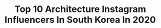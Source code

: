 ---
title: Top 10 Architecture Instagram Influencers In South Korea In 2020
description: >-
  Find top architecture Instagram influencers in South Korea in 2020. Most popular hashtags: #architecture #architecturesketch #pensketch.
platform: Instagram
hits: 10
text_top: Discover the top-rated Instagram influencers on inBeat.
text_bottom: Our database holds 10 Instagram influencers like this in South Korea for you to pitch.
profiles:
  - username: "korea_magichour"
    fullname: >-
      LHW
    bio: >-
      Darkness and Light 🇰🇷 노래하는아이(NOAH) Photography Urban&Architecture Nature&Landscapes
    location: "South Korea"
    followers: 11805
    engagement: 1215
    commentsToLikes: 0.021721
    id: ck0w30ncnr1be0i19581o4wga
    verified: false
    hashtags: "#12, #gt"
  - username: "i_am_yeono"
    fullname: >-
      정연석
    bio: >-
      architect, sketcher, writer, city traveler <기억이 머무는 풍경> <서울을 걷다> 저자
    location: "South Korea"
    followers: 25706
    engagement: 609
    commentsToLikes: 0.034798
    id: ckf5mnhtwumoh0j23vqdaz0se
    verified: false
    hashtags: "#citydrawing, #pendrawing, #pensketch, #architecturesketch"
  - username: "busyginakate"
    fullname: >-
      Ekaterina Busygina
    bio: >-
      📷 Architectural & Interior Photographer ✉️ hello@ekaterinabusygina.com 🔻 New project on Behance #PHOENIXCENTER
    location: "South Korea"
    followers: 2086
    engagement: 2205
    commentsToLikes: 0.059051
    id: ckaoqo5qcjl0j0i78txu7trns
    verified: false
    hashtags: "#urbanandstreet, #citykillerz, #symmetryhunters, #travellingthroughtheworld"
  - username: "snowcake4"
    fullname: >-
      snowcake
    bio: >-
      ♥소풍가서 사진찍기♥ 🚫사진 도용,2차가공,불펌금지 #감성사진 #취미사진 #카페 #풍경 #달콤 #소풍 . 직접 찍은 사진에 달콤함을 더하고싶어 편집과 보정을 하기도 합니다~ 🌸⭐🌈🌙💗 . 언팔 슬퍼요😢 사진소통 좋아요☺
    location: "South Korea"
    followers: 4337
    engagement: 2086
    commentsToLikes: 0.066131
    id: ckap0f19upzrw0i78f5ymcbvl
    verified: false
    hashtags: "#ig, #landscape, #beautifulplaces, #koreatrip"
  - username: "sketch_forum"
    fullname: >-
      Designer/Sketcher/교습가🇰🇷
    bio: >-
      ✍Sketch Technician <프리핸드스케치>출간 <프로페셔널스케치>출간 여행/어반/건축/실내 스케치레슨 분당[감성스케치 스튜디오]그룹 레슨 운영 수요반(A,B)/토요반/일요반 취미,전문직반 레슨중 레슨상담:DM ⏭YouTube.comㅡ>"sketchforum"
    location: "South Korea"
    followers: 51933
    engagement: 525
    commentsToLikes: 0.008909
    id: ck8t46oih5ove0j78fw0iqqjz
    verified: false
    hashtags: "#sketchwalker, #travelsketch, #arqsketch, #pendrawing"
  - username: "korea_nightview"
    fullname: >-
      Photographer LeeSungWoo
    bio: >-
      🌆도시 사진가 (Photographer) 👨LeeSungWoo (이성우) 🇰🇷🇰🇷 📧korea_nightview@naver.com 📷사진 구매 및 협업 DM 📸#건물촬영 #빌딩촬영 📷#도시사진 #인테리어사진 📸#자동차사진 #행사촬영
    location: "South Korea"
    followers: 52092
    engagement: 546
    commentsToLikes: 0.020065
    id: ck135wton3my00i19vo9m06ax
    verified: false
    hashtags: "#koreabyme, #seoultrip, #lottetower, #southkorea"
  - username: "i_want_to_live_in_tokyo"
    fullname: >-
      ↪♥ 尺卂ㄚ-尺卂ㄚ ♥↩
    bio: >-
      ⠀ Տℙℬ ; 18 ℽ.⌾. ⠀ ➳ я Рэй, подружимся? ❦⠀ ⠀ ☨ маленькая ведьмочка с разноцветными глазками ♡ бестыдно ем на завтрак ваши сердечки ☨ ⠀ на новую метлу➴
    location: "South Korea"
    followers: 6770
    engagement: 897
    commentsToLikes: 0.065436
    id: ck8t0ywogtufs0j78ptfw4qx6
    verified: false
    hashtags: "#aestheticartheart, #l4l, #fairytale, #tumblergirl"
  - username: "alannam1"
    fullname: >-
      남훈 Alan Nam
    bio: >-
      Dreamer. #Multibrandstore #CreativeDirector. #Menswear Consultant. #Writer. Contents #Creator. Uncivilized Boy. and ALAN’S.
    location: "South Korea"
    followers: 26206
    engagement: 379
    commentsToLikes: 0.005618
    id: ck55kafkvyv460i111bta3lsf
    verified: false
    hashtags: "#alans, #shopalans, #multibrandstore, #seoul"
  - username: "korea___dream"
    fullname: >-
      South Korea 🇰🇷
    bio: >-
      ❁ 𝔼𝕩𝕡𝕝𝕠𝕣𝕖 𝕊𝕠𝕦𝕥𝕙 𝕂𝕠𝕣𝕖𝕒 𝕨𝕚𝕥𝕙 𝕦𝕤 🇰🇷 #seoul #southkorea 📌Follow @korea___dream and tag us to get featured💕 ••#phofkorea ❁
    location: "South Korea"
    followers: 9782
    engagement: 493
    commentsToLikes: 0.009694
    id: ckaosj8kqrq6b0i78c8hsanq8
    verified: false
    hashtags: "#phofkorea"
  - username: "jjunkim"
    fullname: >-
      Visual architecture
    bio: >-
      Food Photograph / Contents SNS Management Menu Consulting ⠀ 📩by.jjunkim@gmail.com ⠀ 쭌킴로드 / 쭌킴테이블 @jjunkim_table
    location: "South Korea"
    followers: 20380
    engagement: 265
    commentsToLikes: 0.013395
    id: ckf5m8j9zsrbh0j23mjas9x58
    verified: false
    hashtags: "#scentsofhome, #ohscent, #handcare, #jomalonelondon"
---
